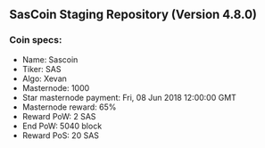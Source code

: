 <h2><strong>SasCoin Staging Repository (Version 4.8.0)</strong></h2>
<h3><strong>Coin specs:</strong></h3>
<ul>
<li>Name: Sascoin</li>
<li>Tiker: SAS</li>
<li>Algo: Xevan</li>
<li>Masternode: 1000</li>
<li>Star masternode payment: Fri, 08 Jun 2018 12:00:00 GMT </li>
<li>Masternode reward: 65%</li>
<li>Reward PoW: 2 SAS</li>
<li>End PoW: 5040 block</li>
<li>Reward PoS: 20 SAS</li>
</ul>
